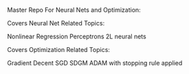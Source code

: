 Master Repo For Neural Nets and Optimization: 

Covers Neural Net Related Topics:

Nonlinear Regression
Perceptrons
2L neural nets

Covers Optimization Related Topics:

Gradient Decent
SGD
SDGM
ADAM with stopping rule applied
